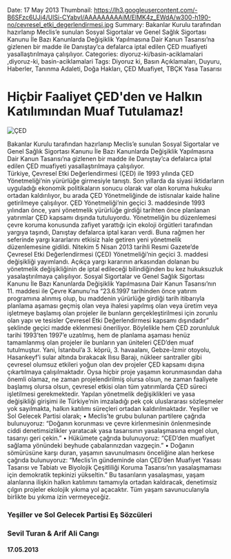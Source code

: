 Date: 17 May 2013
Thumbnail: https://lh3.googleusercontent.com/-B6SFzc6UJj4/UlSi-CYabvI/AAAAAAAAAiM/ElMK4z_EWdA/w300-h190-no/cevresel_etki_degerlendirmesi.jpg
Summary: Bakanlar Kurulu tarafından hazırlanıp Meclis’e sunulan Sosyal Sigortalar ve Genel Sağlık Sigortası Kanunu İle Bazı Kanunlarda Değişiklik Yapılmasına Dair Kanun Tasarısı’na gizlenen bir madde ile Danıştay’ca defalarca iptal edilen ÇED muafiyeti yasallaştırılmaya çalışılıyor.
Categories: diyoruz-ki/basin-aciklamalari ,diyoruz-ki, basin-aciklamalari
Tags: Diyoruz ki, Basın Açıklamaları, Duyuru, Haberler, Tanınma Adaleti, Doğa Hakları, ÇED Muafiyet, TBÇK Yasa Tasarısı

# Hiçbir Faaliyet ÇED'den ve Halkın Katılımından Muaf Tutulamaz!

![ÇED](https://lh3.googleusercontent.com/-B6SFzc6UJj4/UlSi-CYabvI/AAAAAAAAAiM/ElMK4z_EWdA/w300-h190-no/cevresel_etki_degerlendirmesi.jpg)


Bakanlar Kurulu tarafından hazırlanıp Meclis’e sunulan Sosyal Sigortalar ve Genel Sağlık Sigortası Kanunu İle Bazı Kanunlarda Değişiklik Yapılmasına Dair Kanun Tasarısı’na gizlenen bir madde ile Danıştay’ca defalarca iptal edilen ÇED muafiyeti yasallaştırılmaya çalışılıyor.  
Türkiye, Çevresel Etki Değerlendirmesi (ÇED) ile 1993 yılında ÇED Yönetmeliği’nin yürürlüğe girmesiyle tanıştı. Son yıllarda da siyasi iktidarların uyguladığı ekonomik politikaların sonucu olarak var olan koruma hukuku ortadan kaldırılıyor, bu arada ÇED Yönetmeliğinde de istisnalar kaide haline getirilmeye çalışılıyor. 
ÇED Yönetmeliği’nin geçici 3. maddesinde 1993 yılından önce, yani yönetmelik yürürlüğe girdiği tarihten önce planlanan yatırımlar ÇED kapsamı dışında tutuluyordu. Yönetmeliğin bu düzenlemesi çevre koruma konusunda zafiyet yarattığı için ekoloji örgütleri tarafından yargıya taşındı, Danıştay defalarca iptal kararı verdi. Buna rağmen her seferinde yargı kararlarını etkisiz hale getiren yeni yönetmelik düzenlemesine gidildi. Nitekim 5 Nisan 2013 tarihli Resmi Gazete’de Çevresel Etki Değerlendirmesi (ÇED) Yönetmeliği’nin geçici 3. maddesi değişikliği yayımlandı. Açıkça yargı kararının arkasından dolanan bu yönetmelik değişikliğinin de iptal edileceği bilindiğinden bu kez hukuksuzluk yasalaştırılmaya çalışılıyor. 
Sosyal Sigortalar ve Genel Sağlık Sigortası Kanunu İle Bazı Kanunlarda Değişiklik Yapılmasına Dair Kanun Tasarısı’nın 11. maddesi ile Çevre Kanunu’na “23.6.1997 tarihinden önce yatırım programına alınmış olup, bu maddenin yürürlüğe girdiği tarih itibarıyla planlama aşaması geçmiş olan veya ihalesi yapılmış olan veya üretim veya işletmeye başlamış olan projeler ile bunların gerçekleştirilmesi için zorunlu olan yapı ve tesisler Çevresel Etki Değerlendirmesi kapsamı dışındadır” şeklinde geçici madde eklenmesi öneriliyor.
Böylelikle hem ÇED zorunluluk tarihi 1993’ten 1997’e uzatılmış, hem de planlama aşaması henüz tamamlanmış olan projeler ile bunların yan üniteleri ÇED’den muaf tutulmuştur. Yani, İstanbul’a 3. köprü, 3. havaalanı, Gebze-İzmir otoyolu, Hasankeyf’i sular altında bırakacak Ilısu Barajı, nükleer santraller gibi çevresel olumsuz etkileri yoğun olan dev projeler ÇED kapsamı dışına çıkartılmaya çalışılmaktadır.
Oysa hiçbir proje yaşamın korunmasından daha önemli olamaz, ne zaman projelendirilmiş olursa olsun, ne zaman faaliyete başlamış olursa olsun, çevresel etkisi olan tüm yatırımlarda ÇED süreci işletilmesi gerekmektedir. Yapılan yönetmelik değişiklikleri ve yasa değişikliği girişimi ile Türkiye’nin imzaladığı pek çok uluslararası sözleşmeler yok sayılmakta, halkın katılımı süreçleri ortadan kaldırılmaktadır.
Yeşiller ve Sol Gelecek Partisi olarak;
•	Meclis’te grubu bulunan partilere çağrıda bulunuyoruz: “Doğanın korunması ve çevre kirlenmesinin önlenmesinde ciddi denetimsizlikler yaratacak yasa tasarısının yasalaşmasına engel olun, tasarıyı geri çekin.”
•	Hükümete çağrıda bulunuyoruz: “ÇED’den muafiyet sağlama yönündeki beyhude çabalarınızdan vazgeçin.”
•	Doğanın sömürüsüne karşı duran, yaşamın savunulmasını önceliğine alan herkese çağrıda bulunuyoruz: “Meclis’in gündeminde olan ÇED’den Muafiyet Yasası Tasarısı ve Tabiatı ve Biyolojik Çeşitliliği Koruma Tasarısı’nın yasalaşmaması için demokratik tepkinizi yükseltin.”
Bu tasarıların yasalaşması, yaşam alanlarına ilişkin halkın katılımını tamamıyla ortadan kaldıracak, denetimsiz çılgın projeler ekolojik yıkıma yol açacaktır. Tüm yaşam savunucularıyla birlikte bu yıkıma izin vermeyeceğiz.


### Yeşiller ve Sol Gelecek Partisi Eş Sözcüleri
### Sevil Turan & Arif Ali Cangı

#### 17.05.2013
